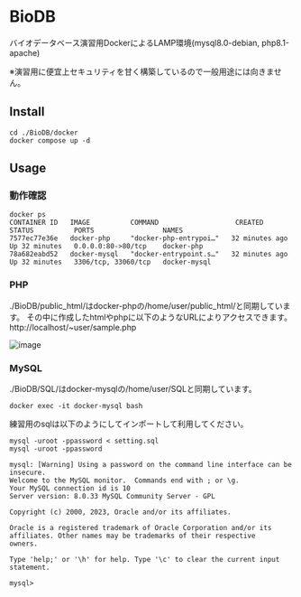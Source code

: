 # BioDB

バイオデータベース演習用DockerによるLAMP環境(mysql8.0-debian, php8.1-apache)

※演習用に便宜上セキュリティを甘く構築しているので一般用途には向きません。

## Install
```
cd ./BioDB/docker
docker compose up -d
```

## Usage
### 動作確認
```
docker ps
CONTAINER ID   IMAGE          COMMAND                   CREATED          STATUS          PORTS                 NAMES
7577ec77e36e   docker-php     "docker-php-entrypoi…"   32 minutes ago   Up 32 minutes   0.0.0.0:80->80/tcp    docker-php
78a682eabd52   docker-mysql   "docker-entrypoint.s…"   32 minutes ago   Up 32 minutes   3306/tcp, 33060/tcp   docker-mysql
```

### PHP
./BioDB/public_html/はdocker-phpの/home/user/public_html/と同期しています。
その中に作成したhtmlやphpに以下のようなURLによりアクセスできます。
http://localhost/~user/sample.php

![image](https://github.com/fuji3to4/BioDB/assets/72539480/bb2f6935-a911-4499-8d68-999ded20f04c)


### MySQL
./BioDB/SQL/はdocker-mysqlの/home/user/SQLと同期しています。
```
docker exec -it docker-mysql bash
```
練習用のsqlは以下のようにしてインポートして利用してください。
```
mysql -uroot -ppassword < setting.sql
mysql -uroot -ppassword 
```
```
mysql: [Warning] Using a password on the command line interface can be insecure.
Welcome to the MySQL monitor.  Commands end with ; or \g.
Your MySQL connection id is 10
Server version: 8.0.33 MySQL Community Server - GPL

Copyright (c) 2000, 2023, Oracle and/or its affiliates.

Oracle is a registered trademark of Oracle Corporation and/or its
affiliates. Other names may be trademarks of their respective
owners.

Type 'help;' or '\h' for help. Type '\c' to clear the current input statement.

mysql>
```
